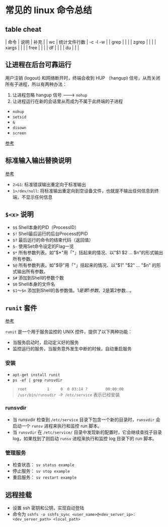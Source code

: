 # 常见的 linux 命令总结

## table cheat

| 命令 | 说明 | 补充 |
| wc | 统计文件行数 | -c -l -w |
| grep |  |  |
| zgrep |  |  |
| xargs |  |  |
| free |  |  |
| df |  |  |
| du |  |  |

## 让进程在后台可靠运行

用户注销 (logout) 和网络断开时，终端会收到 HUP （hangup) 信号，从而关闭所有子进程，所以有两种办法：
1. 让进程忽略 hangup 信号 ---> `nohup`
2. 让进程运行在新的会话里从而成为不属于此终端的子进程

+ `nohup`
+ `setsid`
+ `&`
+ `disown`
+ `screen`

[参考](https://www.ibm.com/developerworks/cn/linux/l-cn-nohup/index.html)

## 标准输入输出替换说明

[参考](http://blog.csdn.net/ithomer/article/details/9288353)

+ `2>&1`: 标准错误输出重定向于标准输出
+ `1>/dev/null`: 将标准输出重定向到空设备文件，也就是不输出任何信息到终端，不显示任何信息

## `$<x>` 说明

+ `$$` Shell本身的PID（ProcessID） 
+ `$!` Shell最后运行的后台Process的PID 
+ `$?` 最后运行的命令的结束代码（返回值） 
+ `$-` 使用Set命令设定的Flag一览 
+ `$*` 所有参数列表。如"$*"用「"」括起来的情况、以"$1 $2 … $n"的形式输出所有参数。 
+ `$@` 所有参数列表。如"$@"用「"」括起来的情况、以"$1" "$2" … "$n" 的形式输出所有参数。 
+ `$#` 添加到Shell的参数个数 
+ `$0` Shell本身的文件名 
+ `$1`～`$n` 添加到Shell的各参数值。$1是第1参数、$2是第2参数…。  

## `runit` 套件

[参考](http://smarden.org/runit/)

`runit` 是一个用于服务监控的 UNIX 控件，提供了以下两种功能：
+ 当服务启动时，启动定义好的服务
+ 监控运行的服务，当服务意外发生中断的时候，自动重启服务

### 安装

+ `apt-get install runit`
+ `ps -ef | grep runsvdir`
> `root         1     0  0 03:14 ?        00:00:00 /usr/bin/runsvdir -P /etc/service` 表示已经安装

### runsvdir

+ 当 runsvdir 检查到 `/etc/service` 目录下包含一个新的目录时，`runsvdir` 会启动一个 `runsv` 进程来执行和监控 run 脚本。
+ 当 `runsvdir` 在 `/etc/service/` 目录中发现新的配置时，它会继续查找子目录 log，如果找到了则启动 `runsv` 进程来执行和监控 log 目录下的 run 脚本。

### 管理服务

+ 检查状态： `sv status example`
+ 停止服务： `sv stop example`
+ 重启服务： `sv restart example`

## 远程挂载

+ 设置 ssh 密钥和公钥，实现自动登陆
+ 命令为 `sshfs -o sshfs_sync <user_name>@<dev_server_ip>:<dev_server_path> <local_path>`
